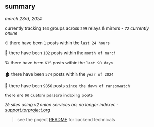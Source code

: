 
## summary
_march 23rd, 2024_

currently tracking `163` groups across `299` relays & mirrors - _`72` currently online_

⏲ there have been `1` posts within the `last 24 hours`

🦈 there have been `102` posts within the `month of march`

🪐 there have been `615` posts within the `last 90 days`

🏚 there have been `574` posts within the `year of 2024`

🦕 there have been `9856` posts `since the dawn of ransomwatch`

there are `96` custom parsers indexing posts

_`20` sites using v2 onion services are no longer indexed - [support.torproject.org](https://support.torproject.org/onionservices/v2-deprecation/)_

> see the project [README](https://github.com/joshhighet/ransomwatch#ransomwatch--) for backend technicals
